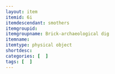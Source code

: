 ```yaml
---
layout: item
itemid: 6i
itemdescendant: smothers
itemgroupid:
itemgroupname: Brick-archaeological dig
itemname: 
itemtype: physical object
shortdesc: 
categories: [  ]
tags: [  ]
---
```







